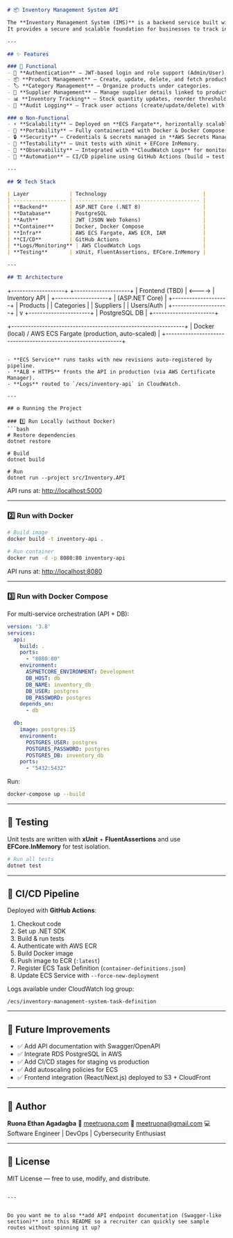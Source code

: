 
```markdown
# 📦 Inventory Management System API

The **Inventory Management System (IMS)** is a backend service built with **ASP.NET Core** and **PostgreSQL** to manage products, categories, suppliers, and stock levels.  
It provides a secure and scalable foundation for businesses to track inventory operations and is production-ready, leveraging **Docker**, **GitHub Actions CI/CD**, and deployment to **AWS ECS (Fargate)**.

---

## ✨ Features

### 🔑 Functional
- 👤 **Authentication** – JWT-based login and role support (Admin/User).
- 📦 **Product Management** – Create, update, delete, and fetch product records.
- 🏷️ **Category Management** – Organize products under categories.
- 🚚 **Supplier Management** – Manage supplier details linked to products.
- 📊 **Inventory Tracking** – Stock quantity updates, reorder thresholds.
- 📝 **Audit Logging** – Track user actions (create/update/delete) with IP & timestamp.

### ⚙️ Non-Functional
- ⚡ **Scalability** – Deployed on **ECS Fargate**, horizontally scalable.
- 🐳 **Portability** – Fully containerized with Docker & Docker Compose.
- 🔒 **Security** – Credentials & secrets managed in **AWS Secrets Manager**.
- 🧪 **Testability** – Unit tests with xUnit + EFCore InMemory.
- 📜 **Observability** – Integrated with **CloudWatch Logs** for monitoring.
- 🚀 **Automation** – CI/CD pipeline using GitHub Actions (build → test → deploy).

---

## 🛠 Tech Stack

| Layer             | Technology                               |
| ----------------- | ---------------------------------------- |
| **Backend**       | ASP.NET Core (.NET 8)                    |
| **Database**      | PostgreSQL                               |
| **Auth**          | JWT (JSON Web Tokens)                    |
| **Container**     | Docker, Docker Compose                   |
| **Infra**         | AWS ECS Fargate, AWS ECR, IAM            |
| **CI/CD**         | GitHub Actions                           |
| **Logs/Monitoring** | AWS CloudWatch Logs                    |
| **Testing**       | xUnit, FluentAssertions, EFCore.InMemory |

---

## 🏗 Architecture

```

+-------------------+        +--------------------+
\|   Frontend (TBD)  | <----> |  Inventory API     |
+-------------------+        |  (ASP.NET Core)    |
+--------------------+
\| Products           |
\| Categories         |
\| Suppliers          |
\| Users/Auth         |
+--------------------+
|
v
+----------------------+
\|   PostgreSQL DB      |
+----------------------+

+--------------------------------------------------------------+
\| Docker (local) / AWS ECS Fargate (production, auto-scaled)   |
+--------------------------------------------------------------+

````

- **ECS Service** runs tasks with new revisions auto-registered by pipeline.
- **ALB + HTTPS** fronts the API in production (via AWS Certificate Manager).
- **Logs** routed to `/ecs/inventory-api` in CloudWatch.

---

## ⚙️ Running the Project

### 1️⃣ Run Locally (without Docker)
```bash
# Restore dependencies
dotnet restore

# Build
dotnet build

# Run
dotnet run --project src/Inventory.API
````

API runs at: [http://localhost:5000](http://localhost:5000)

---

### 2️⃣ Run with Docker

```bash
# Build image
docker build -t inventory-api .

# Run container
docker run -d -p 8080:80 inventory-api
```

API runs at: [http://localhost:8080](http://localhost:8080)

---

### 3️⃣ Run with Docker Compose

For multi-service orchestration (API + DB):

```yaml
version: '3.8'
services:
  api:
    build: .
    ports:
      - "8080:80"
    environment:
      ASPNETCORE_ENVIRONMENT: Development
      DB_HOST: db
      DB_NAME: inventory_db
      DB_USER: postgres
      DB_PASSWORD: postgres
    depends_on:
      - db

  db:
    image: postgres:15
    environment:
      POSTGRES_USER: postgres
      POSTGRES_PASSWORD: postgres
      POSTGRES_DB: inventory_db
    ports:
      - "5432:5432"
```

Run:

```bash
docker-compose up --build
```

---

## 🧪 Testing

Unit tests are written with **xUnit** + **FluentAssertions** and use **EFCore.InMemory** for test isolation.

```bash
# Run all tests
dotnet test
```

---

## 🔁 CI/CD Pipeline

Deployed with **GitHub Actions**:

1. Checkout code
2. Set up .NET SDK
3. Build & run tests
4. Authenticate with AWS ECR
5. Build Docker image
6. Push image to ECR (`:latest`)
7. Register ECS Task Definition (`container-definitions.json`)
8. Update ECS Service with `--force-new-deployment`

Logs available under CloudWatch log group:

```
/ecs/inventory-management-system-task-definition
```

---

## 📄 Future Improvements

* ✅ Add API documentation with Swagger/OpenAPI
* ✅ Integrate RDS PostgreSQL in AWS
* ✅ Add CI/CD stages for staging vs production
* ✅ Add autoscaling policies for ECS
* ✅ Frontend integration (React/Next.js) deployed to S3 + CloudFront

---

## 👤 Author

**Ruona Ethan Agadagba**
🔗 [meetruona.com](https://www.meetruona.com)
📧 [meetruona@gmail.com](mailto:meetruona@gmail.com)
💻 Software Engineer | DevOps | Cybersecurity Enthusiast

---

## 📜 License

MIT License — free to use, modify, and distribute.

```

---


Do you want me to also **add API endpoint documentation (Swagger-like section)** into this README so a recruiter can quickly see sample routes without spinning it up?
```
